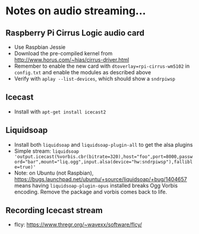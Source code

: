 # Notes on audio streaming...

## Raspberry Pi Cirrus Logic audio card

- Use Raspbian Jessie
- Download the pre-compiled kernel from http://www.horus.com/~hias/cirrus-driver.html
- Remember to enable the new card with `dtoverlay=rpi-cirrus-wm5102` in `config.txt` and enable the modules as described above
- Verify with `aplay --list-devices`, which should show a `sndrpiwsp`

## Icecast

- Install with `apt-get install icecast2`

## Liquidsoap

- Install both `liquidsoap` and `liquidsoap-plugin-all` to get the alsa plugins
- Simple stream: `liquidsoap 'output.icecast(%vorbis.cbr(bitrate=320),host="foo",port=8000,password="bar",mount="liq.ogg",input.alsa(device="hw:sndrpiwsp"),fallible=true)'`
- Note: on Ubuntu (not Raspbian), https://bugs.launchpad.net/ubuntu/+source/liquidsoap/+bug/1404657 means having `liquidsoap-plugin-opus` installed breaks Ogg Vorbis encoding. Remove the package and vorbis comes back to life.

## Recording Icecast stream

- fIcy: https://www.thregr.org/~wavexx/software/fIcy/

